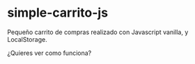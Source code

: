 # simple-carrito-js
Pequeño carrito de compras realizado con Javascript vanilla, y LocalStorage.

¿Quieres ver como funciona?


